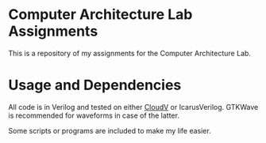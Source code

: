 # Computer Architecture Lab Assignments
This is a repository of my assignments for the Computer Architecture Lab.

# Usage and Dependencies
All code is in Verilog and tested on either [CloudV](https://cloudv.io/) or IcarusVerilog. GTKWave is recommended for waveforms in case of the latter.

Some scripts or programs are included to make my life easier.
